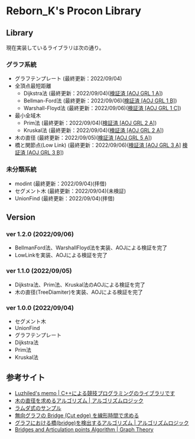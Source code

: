# Reborn_K's Procon Library

## Library

現在実装しているライブラリは次の通り。

### グラフ系統

 - グラフテンプレート (最終更新：2022/09/04)
 - 全頂点最短距離
    - Dijkstra法 (最終更新：2022/09/04)([検証済 \[AOJ GRL 1 A\]](https://onlinejudge.u-aizu.ac.jp/courses/library/5/GRL/1/GRL_1_A))
    - Bellman-Ford法 (最終更新：2022/09/06)([検証済 \[AOJ GRL 1 B\]](https://onlinejudge.u-aizu.ac.jp/courses/library/5/GRL/1/GRL_1_B))
    - Warshall-Floyd法 (最終更新：2022/09/06)([検証済 \[AOJ GRL 1 C\]](https://onlinejudge.u-aizu.ac.jp/courses/library/5/GRL/1/GRL_1_C))
 - 最小全域木
    - Prim法 (最終更新：2022/09/04)([検証済 \[AOJ GRL 2 A\]](https://onlinejudge.u-aizu.ac.jp/courses/library/5/GRL/2/GRL_2_A))
    - Kruskal法 (最終更新：2022/09/04)([検証済 \[AOJ GRL 2 A\]](https://onlinejudge.u-aizu.ac.jp/courses/library/5/GRL/2/GRL_2_A))
 - 木の直径 (最終更新：2022/09/05)([検証済 \[AOJ GRL 5 A\]](https://onlinejudge.u-aizu.ac.jp/courses/library/5/GRL/all/GRL_5_A))
 - 橋と関節点(Low Link) (最終更新：2022/09/06)([検証済 \[AOJ GRL 3 A\]](https://onlinejudge.u-aizu.ac.jp/courses/library/5/GRL/3/GRL_3_A) [検証済 \[AOJ GRL 3 B\]](https://onlinejudge.u-aizu.ac.jp/courses/library/5/GRL/3/GRL_3_B))

### 未分類系統

 - modint (最終更新：2022/09/04)(拝借)
 - セグメント木 (最終更新：2022/09/04)(未検証)
 - UnionFind (最終更新：2022/09/04)(拝借)

## Version

### ver 1.2.0 (2022/09/06)
 - BellmanFord法、WarshallFloyd法を実装、AOJによる検証を完了
 - LowLinkを実装、AOJによる検証を完了

### ver 1.1.0 (2022/09/05)
 - Dijkstra法、Prim法、Kruskal法のAOJによる検証を完了
 - 木の直径(TreeDiamiter)を実装、AOJによる検証を完了

### ver 1.0.0 (2022/09/04)
 - セグメント木
 - UnionFind
 - グラフテンプレート
 - Dijkstra法
 - Prim法
 - Kruskal法

## 参考サイト
 - [Luzhiled's memo | C++による競技プログラミングのライブラリです](https://ei1333.github.io/luzhiled/)
 - [木の直径を求めるアルゴリズム | アルゴリズムロジック](https://algo-logic.info/tree-diameter/)
 - [ラムダ式のサンプル](https://perogram.hateblo.jp/entry/2020/06/22/111303)
 - [無向グラフの Bridge (Cut edge) を線形時間で求める](https://medium.com/@yukihira/%E7%84%A1%E5%90%91%E3%82%B0%E3%83%A9%E3%83%95%E3%81%AE-bridge-cut-edge-%E3%82%92%E7%B7%9A%E5%BD%A2%E6%99%82%E9%96%93%E3%81%A7%E6%B1%82%E3%82%81%E3%82%8B-b57d4e5458da)
 - [グラフにおける橋(bridge)を検出するアルゴリズム | アルゴリズムロジック](https://algo-logic.info/bridge-lowlink/)
 - [Bridges and Articulation points Algorithm | Graph Theory](https://www.youtube.com/watch?v=aZXi1unBdJA&t=715s)